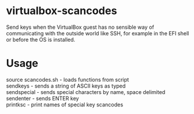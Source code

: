 # virtualbox-scancodes

Send keys when the VirtualBox guest has no sensible way of communicating with the outside world like SSH, for example in the EFI shell or before the OS is installed.

# Usage

source scancodes.sh - loads functions from script  
sendkeys - sends a string of ASCII keys as typed  
sendspecial - sends special characters by name, space delimited  
sendenter - sends ENTER key  
printksc - print names of special key scancodes
